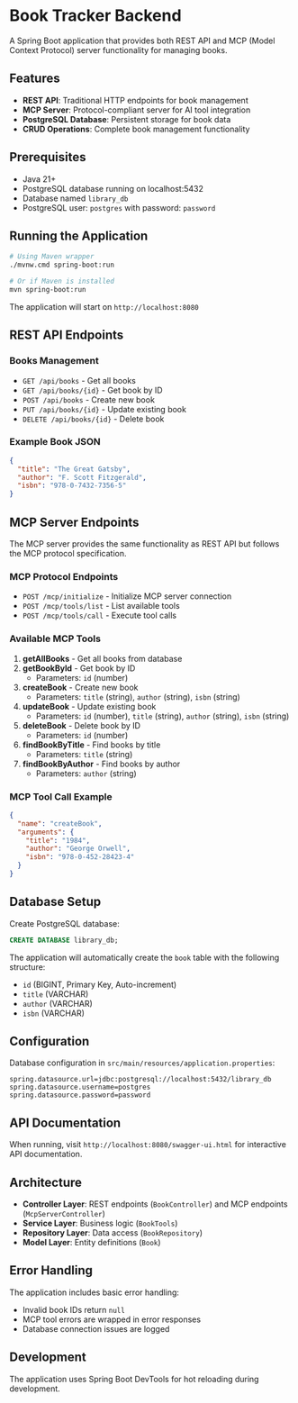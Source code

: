 # Book Tracker Backend

A Spring Boot application that provides both REST API and MCP (Model Context Protocol) server functionality for managing books.

## Features

- **REST API**: Traditional HTTP endpoints for book management
- **MCP Server**: Protocol-compliant server for AI tool integration
- **PostgreSQL Database**: Persistent storage for book data
- **CRUD Operations**: Complete book management functionality

## Prerequisites

- Java 21+
- PostgreSQL database running on localhost:5432
- Database named `library_db`
- PostgreSQL user: `postgres` with password: `password`

## Running the Application

```bash
# Using Maven wrapper
./mvnw.cmd spring-boot:run

# Or if Maven is installed
mvn spring-boot:run
```

The application will start on `http://localhost:8080`

## REST API Endpoints

### Books Management

- `GET /api/books` - Get all books
- `GET /api/books/{id}` - Get book by ID
- `POST /api/books` - Create new book
- `PUT /api/books/{id}` - Update existing book
- `DELETE /api/books/{id}` - Delete book

### Example Book JSON

```json
{
  "title": "The Great Gatsby",
  "author": "F. Scott Fitzgerald",
  "isbn": "978-0-7432-7356-5"
}
```

## MCP Server Endpoints

The MCP server provides the same functionality as REST API but follows the MCP protocol specification.

### MCP Protocol Endpoints

- `POST /mcp/initialize` - Initialize MCP server connection
- `POST /mcp/tools/list` - List available tools
- `POST /mcp/tools/call` - Execute tool calls

### Available MCP Tools

1. **getAllBooks** - Get all books from database
2. **getBookById** - Get book by ID
   - Parameters: `id` (number)
3. **createBook** - Create new book
   - Parameters: `title` (string), `author` (string), `isbn` (string)
4. **updateBook** - Update existing book
   - Parameters: `id` (number), `title` (string), `author` (string), `isbn` (string)
5. **deleteBook** - Delete book by ID
   - Parameters: `id` (number)
6. **findBookByTitle** - Find books by title
   - Parameters: `title` (string)
7. **findBookByAuthor** - Find books by author
   - Parameters: `author` (string)

### MCP Tool Call Example

```json
{
  "name": "createBook",
  "arguments": {
    "title": "1984",
    "author": "George Orwell",
    "isbn": "978-0-452-28423-4"
  }
}
```

## Database Setup

Create PostgreSQL database:

```sql
CREATE DATABASE library_db;
```

The application will automatically create the `book` table with the following structure:

- `id` (BIGINT, Primary Key, Auto-increment)
- `title` (VARCHAR)
- `author` (VARCHAR)
- `isbn` (VARCHAR)

## Configuration

Database configuration in `src/main/resources/application.properties`:

```properties
spring.datasource.url=jdbc:postgresql://localhost:5432/library_db
spring.datasource.username=postgres
spring.datasource.password=password
```

## API Documentation

When running, visit `http://localhost:8080/swagger-ui.html` for interactive API documentation.

## Architecture

- **Controller Layer**: REST endpoints (`BookController`) and MCP endpoints (`McpServerController`)
- **Service Layer**: Business logic (`BookTools`)
- **Repository Layer**: Data access (`BookRepository`)
- **Model Layer**: Entity definitions (`Book`)

## Error Handling

The application includes basic error handling:

- Invalid book IDs return `null`
- MCP tool errors are wrapped in error responses
- Database connection issues are logged

## Development

The application uses Spring Boot DevTools for hot reloading during development.
